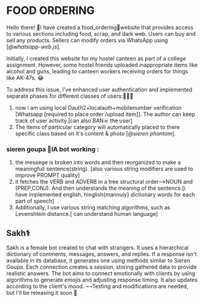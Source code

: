 # FOOD ORDERING
Hello there! 💫I have created a food_ordering🥗website that provides access to various sections including food, scrap, and dark web. Users can buy and sell any products. Sellers can modify orders via WhatsApp using [*@whatsapp-web.js*].

Initially, I created this website for my hostel canteen as part of a college assignment. However, some hostel friends uploaded inappropriate items like alcohol and guns, leading to canteen workers receiving orders for things like AK-47s. 😂

To address this issue, I've enhanced user authentication and implemented separate phases for different classes of users:👨🏽‍💻
1) now i am using local Oauth2+localauth+mobilenumber verification [Whatsapp [required to place order /upload item]]. The author can keep track of user activity.[can also BAN☠ the user]
2) The items of particular category will automatically placed to there specific class based on it's content & photo [*@sieren phantom*]. 

### **sieren goupa** 🤖IA bot working :
1) the messege is broken into words and then reorganized to make a meaningfull sentence(string). [also various string modifiers are used to improve PROMPT quality]
2) it fetches the VERB and ADVERB in a tree structural order-->NOUN and (PREP,CONJ). And then understands the meaning of the sentence.[i have implemented english, hinglish{mannuly} dictionary words for each part of speech]
3) Additionally, I use various string matching algorithms, such as Levenshtein distance.[ can understand human language]

## Sakh⚕️  
Sakh is a female bot created to chat with strangers. It uses a hierarchical dictionary of comments, messages, answers, and replies. If a response isn't available in its database, it generates one using methods similar to Sieren Goupa. Each connection creates a session, storing gathered data to provide realistic answers. The bot aims to connect emotionally with clients by using algorithms to generate emojis and adjusting response timing. It also updates according to the client's mood.
~~Testing and modifications are needed, but I'll be releasing it soon 🦧